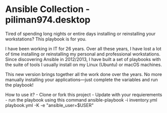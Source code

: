# Ansible Collection - piliman974.desktop

Tired of spending long nights or entire days installing or reinstalling your workstations? This playbook is for you.

I have been working in IT for 26 years. Over all these years, I have lost a lot of time installing or reinstalling my personal and professional workstations. Since discovering Ansible in 2012/2013, I have built a set of playbooks with the suite of tools I usually install on my Linux (Ubuntu) or macOS machines.

This new version brings together all the work done over the years. No more manually installing your applications—just complete the variables and run the playbook!

How to use it?
    - Clone or fork this project
    - Update with your requierements
    - run the playbook using this command
    ansible-playbook -i inventory.yml playbook.yml -K -e "ansible_user=$USER"
